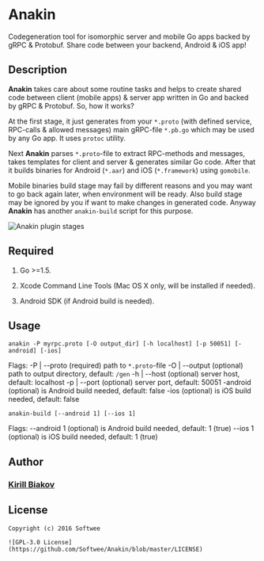 # Anakin

Codegeneration tool for isomorphic server and mobile Go apps backed by gRPC & Protobuf. Share code between your backend, Android & iOS app!

## Description
<b>Anakin</b> takes care about some routine tasks and helps to create shared code between client (mobile apps) & server app written in Go and backed by gRPC & Protobuf. So, how it works?

At the first stage, it just generates from your ```*.proto``` (with defined service, RPC-calls & allowed messages) main gRPC-file ```*.pb.go``` which may be used by any Go app. It uses ```protoc``` utility.

Next <b>Anakin</b> parses ```*.proto```-file to extract RPC-methods and messages, takes templates for client and server & generates similar Go code. After that it builds binaries for Android (```*.aar```) and iOS (```*.framework```) using ```gomobile```.

Mobile binaries build stage may fail by different reasons and you may want to go back again later, when environment will be ready. Also build stage may be ignored by you if want to make changes in generated code. Anyway <b>Anakin</b> has another ```anakin-build``` script for this purpose.

![Anakin plugin stages](http://i64.tinypic.com/1f4uh.png)

## Required
1. Go >=1.5.<br>

2. Xcode Command Line Tools (Mac OS X only, will be installed if needed).<br>

3. Android SDK (if Android build is needed).<br>

## Usage
```
anakin -P myrpc.proto [-O output_dir] [-h localhost] [-p 50051] [-android] [-ios]
```

Flags:
-P | --proto <proto>	(required) path to ```*.proto```-file
-O | --output <output>	(optional) path to output directory, default: ```/gen```
-h | --host <host>		(optional) server host, default: localhost
-p | --port <port>		(optional) server port, default: 50051
-android 				(optional) is Android build needed, default: false
-ios 					(optional) is iOS build needed, default: false

```
anakin-build [--android 1] [--ios 1]
```

Flags:
--android 1				(optional) is Android build needed, default: 1 (true)
--ios 1 				(optional) is iOS build needed, default: 1 (true)

## Author
### [Kirill Biakov](https://github.com/kbiakov)

## License
```
Copyright (c) 2016 Softwee

![GPL-3.0 License](https://github.com/Softwee/Anakin/blob/master/LICENSE)
```